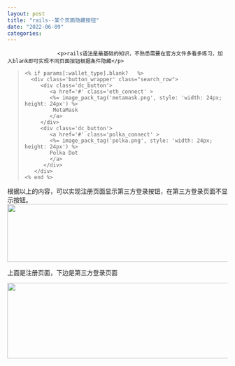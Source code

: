 ```yaml
---
layout: post
title: "rails--某个页面隐藏按钮"
date: "2022-06-09"
categories: 
---
```


                    <p>rails语法是最基础的知识，不熟悉需要在官方文件多看多练习，加入blank即可实现不同页面按钮根据条件隐藏</p> 
<blockquote> 
 <pre><code class="language-html">&lt;% if params[:wallet_type].blank?   %&gt;
  &lt;div class='button_wrapper' class="search_row"&gt;
     &lt;div class='dc_button'&gt;
        &lt;a href='#' class='eth_connect' &gt;
        &lt;%= image_pack_tag('metamask.png', style: 'width: 24px; height: 24px') %&gt;
         MetaMask
        &lt;/a&gt;
     &lt;/div&gt;
     &lt;div class='dc_button'&gt;
        &lt;a href='#' class='polka_connect' &gt;
        &lt;%= image_pack_tag('polka.png', style: 'width: 24px; height: 24px') %&gt;
        Polka Dot
        &lt;/a&gt;
      &lt;/div&gt;
   &lt;/div&gt;
&lt;% end %&gt;</code></pre> 
</blockquote> 
<p>根据以上的内容，可以实现注册页面显示第三方登录按钮，在第三方登录页面不显示按钮。<img alt="" height="132" src="https://img-blog.csdnimg.cn/bcd32a01d46c4fe485a57d0f41aada2f.png?x-oss-process=image/watermark,type_d3F5LXplbmhlaQ,shadow_50,text_Q1NETiBA6K645aKo44Gu5bCP6J206J22,size_16,color_FFFFFF,t_70,g_se,x_16" width="587"></p> 
<p>上面是注册页面，下边是第三方登录页面</p> 
<p><img alt="" height="173" src="https://img-blog.csdnimg.cn/1bc41e40650d45b98734d8e43f6e7848.png?x-oss-process=image/watermark,type_d3F5LXplbmhlaQ,shadow_50,text_Q1NETiBA6K645aKo44Gu5bCP6J206J22,size_20,color_FFFFFF,t_70,g_se,x_16" width="714"> </p> 
<p> </p>
                
